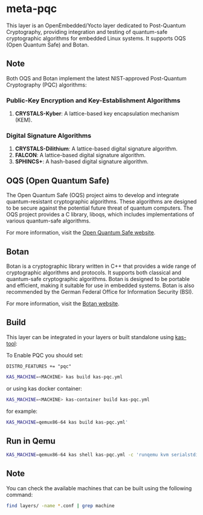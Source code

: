# meta-pqc

This layer is an OpenEmbedded/Yocto layer dedicated to Post-Quantum Cryptography, providing integration and testing of quantum-safe cryptographic algorithms for embedded Linux systems. It supports OQS (Open Quantum Safe) and Botan.

## Note

Both OQS and Botan implement the latest NIST-approved Post-Quantum Cryptography (PQC) algorithms:

### Public-Key Encryption and Key-Establishment Algorithms
1. **CRYSTALS-Kyber**: A lattice-based key encapsulation mechanism (KEM).

### Digital Signature Algorithms
1. **CRYSTALS-Dilithium**: A lattice-based digital signature algorithm.
2. **FALCON**: A lattice-based digital signature algorithm.
3. **SPHINCS+**: A hash-based digital signature algorithm.

## OQS (Open Quantum Safe)

The Open Quantum Safe (OQS) project aims to develop and integrate quantum-resistant cryptographic algorithms. These algorithms are designed to be secure against the potential future threat of quantum computers. The OQS project provides a C library, liboqs, which includes implementations of various quantum-safe algorithms.

For more information, visit the [Open Quantum Safe website](https://openquantumsafe.org).

## Botan

Botan is a cryptographic library written in C++ that provides a wide range of cryptographic algorithms and protocols. It supports both classical and quantum-safe cryptographic algorithms. Botan is designed to be portable and efficient, making it suitable for use in embedded systems. Botan is also recommended by the German Federal Office for Information Security (BSI).

For more information, visit the [Botan website](https://botan.randombit.net).

## Build

This layer can be integrated in your layers or built standalone using [kas-tool](https://github.com/siemens/kas):

To Enable PQC you should set:

`DISTRO_FEATURES += "pqc"`

```sh
KAS_MACHINE=<MACHINE> kas build kas-pqc.yml
```

or using kas docker container:

```sh
KAS_MACHINE=<MACHINE> kas-container build kas-pqc.yml
```

for example:

```sh
KAS_MACHINE=qemux86-64 kas build kas-pqc.yml'
```

## Run in Qemu

```sh
KAS_MACHINE=qemux86-64 kas shell kas-pqc.yml -c 'runqemu kvm serialstdio nographic qemuparams="-m 1024"'
```

## Note

You can check the available machines that can be built using the following command:

```sh
find layers/ -name *.conf | grep machine
```
